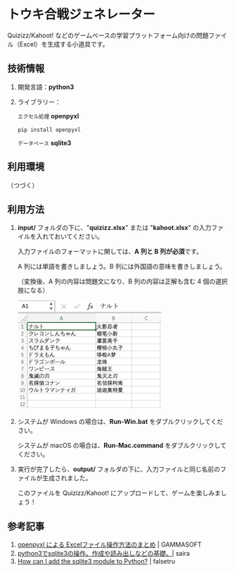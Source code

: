 # トウキ合戦ジェネレーター

Quizizz/Kahoot! などのゲームベースの学習プラットフォーム向けの問題ファイル（Excel）を生成する小道具です。

## 技術情報

1. 開発言語：**python3**

2. ライブラリー：

   `エクセル処理` **openpyxl**

   ```shell
   pip install openpyxl
   ```

   `データベース` **sqlite3**

## 利用環境

（つづく）

## 利用方法

1. **input/** フォルダの下に、"**quizizz.xlsx**" または "**kahoot.xlsx**" の入力ファイルを入れておいてください。

   入力ファイルのフォーマットに関しては、**A 列と B 列が必須**です。

   A 列には単語を書きしましょう。B 列には外国語の意味を書きしましょう。

   （変換後、A 列の内容は問題文になり、B 列の内容は正解も含む 4 個の選択肢になる）

   <img src="sample/sample.png" style="zoom:50%;" />　 

2. システムが Windows の場合は、**Run-Win.bat** をダブルクリックしてください。

   システムが macOS の場合は、**Run-Mac.command** をダブルクリックしてください。

3. 実行が完了したら、**output/** フォルダの下に、入力ファイルと同じ名前のファイルが生成されました。

   このファイルを Quizizz/Kahoot! にアップロードして、ゲームを楽しみましょう！

## 参考記事

1. [openpyxl による Excelファイル操作方法のまとめ](https://gammasoft.jp/support/how-to-use-openpyxl-for-excel-file/) | GAMMASOFT
2. [python3でsqlite3の操作。作成や読み出しなどの基礎。](https://qiita.com/saira/items/e08c8849cea6c3b5eb0c)| saira
3. [How can I add the sqlite3 module to Python?](https://stackoverflow.com/questions/19530974/how-can-i-add-the-sqlite3-module-to-python) | falsetru


